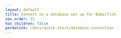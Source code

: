 ```yaml
---
layout: default
title: Connect to a database set up for Babelfish
nav_order: 15
has_children: false
permalink: /docs/quick-start/database-connection
---
```

